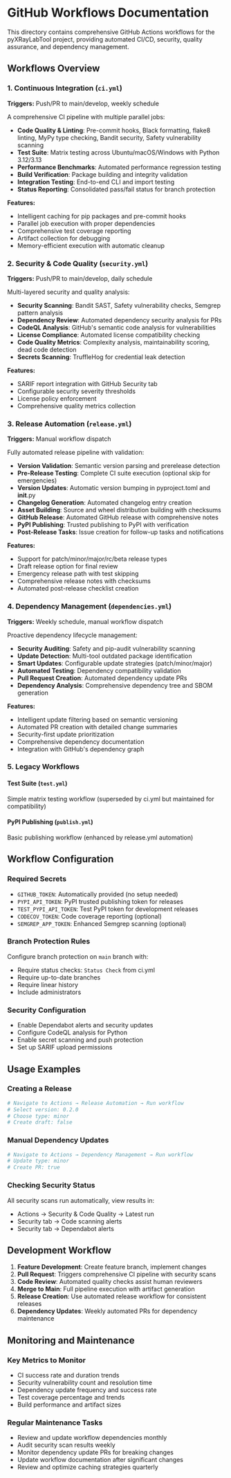 # GitHub Workflows Documentation

This directory contains comprehensive GitHub Actions workflows for the pyXRayLabTool project, providing automated CI/CD, security, quality assurance, and dependency management.

## Workflows Overview

### 1. Continuous Integration (`ci.yml`)
**Triggers:** Push/PR to main/develop, weekly schedule

A comprehensive CI pipeline with multiple parallel jobs:

- **Code Quality & Linting**: Pre-commit hooks, Black formatting, flake8 linting, MyPy type checking, Bandit security, Safety vulnerability scanning
- **Test Suite**: Matrix testing across Ubuntu/macOS/Windows with Python 3.12/3.13
- **Performance Benchmarks**: Automated performance regression testing
- **Build Verification**: Package building and integrity validation  
- **Integration Testing**: End-to-end CLI and import testing
- **Status Reporting**: Consolidated pass/fail status for branch protection

**Features:**
- Intelligent caching for pip packages and pre-commit hooks
- Parallel job execution with proper dependencies
- Comprehensive test coverage reporting
- Artifact collection for debugging
- Memory-efficient execution with automatic cleanup

### 2. Security & Code Quality (`security.yml`)
**Triggers:** Push/PR to main/develop, daily schedule

Multi-layered security and quality analysis:

- **Security Scanning**: Bandit SAST, Safety vulnerability checks, Semgrep pattern analysis
- **Dependency Review**: Automated dependency security analysis for PRs
- **CodeQL Analysis**: GitHub's semantic code analysis for vulnerabilities
- **License Compliance**: Automated license compatibility checking
- **Code Quality Metrics**: Complexity analysis, maintainability scoring, dead code detection
- **Secrets Scanning**: TruffleHog for credential leak detection

**Features:**
- SARIF report integration with GitHub Security tab
- Configurable security severity thresholds
- License policy enforcement
- Comprehensive quality metrics collection

### 3. Release Automation (`release.yml`)
**Triggers:** Manual workflow dispatch

Fully automated release pipeline with validation:

- **Version Validation**: Semantic version parsing and prerelease detection
- **Pre-Release Testing**: Complete CI suite execution (optional skip for emergencies)
- **Version Updates**: Automatic version bumping in pyproject.toml and __init__.py
- **Changelog Generation**: Automated changelog entry creation
- **Asset Building**: Source and wheel distribution building with checksums
- **GitHub Release**: Automated GitHub release with comprehensive notes
- **PyPI Publishing**: Trusted publishing to PyPI with verification
- **Post-Release Tasks**: Issue creation for follow-up tasks and notifications

**Features:**
- Support for patch/minor/major/rc/beta release types
- Draft release option for final review
- Emergency release path with test skipping
- Comprehensive release notes with checksums
- Automated post-release checklist creation

### 4. Dependency Management (`dependencies.yml`)
**Triggers:** Weekly schedule, manual workflow dispatch

Proactive dependency lifecycle management:

- **Security Auditing**: Safety and pip-audit vulnerability scanning
- **Update Detection**: Multi-tool outdated package identification
- **Smart Updates**: Configurable update strategies (patch/minor/major)
- **Automated Testing**: Dependency compatibility validation
- **Pull Request Creation**: Automated dependency update PRs
- **Dependency Analysis**: Comprehensive dependency tree and SBOM generation

**Features:**
- Intelligent update filtering based on semantic versioning
- Automated PR creation with detailed change summaries
- Security-first update prioritization
- Comprehensive dependency documentation
- Integration with GitHub's dependency graph

### 5. Legacy Workflows

#### Test Suite (`test.yml`)
Simple matrix testing workflow (superseded by ci.yml but maintained for compatibility)

#### PyPI Publishing (`publish.yml`)  
Basic publishing workflow (enhanced by release.yml automation)

## Workflow Configuration

### Required Secrets
- `GITHUB_TOKEN`: Automatically provided (no setup needed)
- `PYPI_API_TOKEN`: PyPI trusted publishing token for releases
- `TEST_PYPI_API_TOKEN`: Test PyPI token for development releases
- `CODECOV_TOKEN`: Code coverage reporting (optional)
- `SEMGREP_APP_TOKEN`: Enhanced Semgrep scanning (optional)

### Branch Protection Rules
Configure branch protection on `main` branch with:
- Require status checks: `Status Check` from ci.yml
- Require up-to-date branches
- Require linear history
- Include administrators

### Security Configuration
- Enable Dependabot alerts and security updates
- Configure CodeQL analysis for Python
- Enable secret scanning and push protection
- Set up SARIF upload permissions

## Usage Examples

### Creating a Release
```bash
# Navigate to Actions → Release Automation → Run workflow
# Select version: 0.2.0
# Choose type: minor
# Create draft: false
```

### Manual Dependency Updates
```bash
# Navigate to Actions → Dependency Management → Run workflow  
# Update type: minor
# Create PR: true
```

### Checking Security Status
All security scans run automatically, view results in:
- Actions → Security & Code Quality → Latest run
- Security tab → Code scanning alerts
- Security tab → Dependabot alerts

## Development Workflow

1. **Feature Development**: Create feature branch, implement changes
2. **Pull Request**: Triggers comprehensive CI pipeline with security scans
3. **Code Review**: Automated quality checks assist human reviewers
4. **Merge to Main**: Full pipeline execution with artifact generation
5. **Release Creation**: Use automated release workflow for consistent releases
6. **Dependency Updates**: Weekly automated PRs for dependency maintenance

## Monitoring and Maintenance

### Key Metrics to Monitor
- CI success rate and duration trends
- Security vulnerability count and resolution time
- Dependency update frequency and success rate
- Test coverage percentage and trends
- Build performance and artifact sizes

### Regular Maintenance Tasks
- Review and update workflow dependencies monthly
- Audit security scan results weekly
- Monitor dependency update PRs for breaking changes
- Update workflow documentation after significant changes
- Review and optimize caching strategies quarterly
